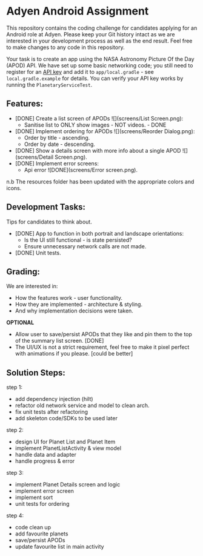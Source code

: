 # Adyen Android Assignment

This repository contains the coding challenge for candidates applying for an Android role at Adyen.
Please keep your Git history intact as we are interested in your development process as well as the end result.
Feel free to make changes to any code in this repository.

Your task is to create an app using the NASA Astronomy Picture Of the Day (APOD) API.
We have set up some basic networking code; you still need to register for an [API key](https://api.nasa.gov/) 
and add it to `app/local.gradle` - see `local.gradle.example` for details. 
You can verify your API key works by running the `PlanetaryServiceTest`.

## Features:
- [DONE] Create a list screen of APODs ![](screens/List Screen.png):
  * Sanitise list to ONLY show images - NOT videos. - DONE
- [DONE] Implement ordering for APODs ![](screens/Reorder Dialog.png): 
  * Order by title - ascending.
  * Order by date - descending.
- [DONE] Show a details screen with more info about a single APOD ![](screens/Detail Screen.png).
- [DONE] Implement error screens:
  * Api error ![DONE](screens/Error screen.png).

n.b The resources folder has been updated with the appropriate colors and icons.
  
## Development Tasks:
Tips for candidates to think about.

- [DONE] App to function in both portrait and landscape orientations:
   * Is the UI still functional - is state persisted?
   * Ensure unnecessary network calls are not made.
- [DONE] Unit tests.

## Grading:
We are interested in:
* How the features work - user functionality.
* How they are implemented - architecture & styling.
* And why implementation decisions were taken.

**OPTIONAL**
* Allow user to save/persist APODs that they like and pin them to the top of the summary list screen. [DONE]
* The UI/UX is not a strict requirement, feel free to make it pixel perfect with animations if you please. [could be better]

## Solution Steps:
step 1:
* add dependency injection (hilt)
* refactor old network service and model to clean arch.
* fix unit tests after refactoring
* add skeleton code/SDKs to be used later

step 2:
* design UI for Planet List and Planet Item
* implement PlanetListActivity & view model 
* handle data and adapter
* handle progress & error 

step 3:
* implement Planet Details screen and logic
* implement error screen 
* implement sort
* unit tests for ordering 

step 4:
* code clean up
* add favourite planets
* save/persist APODs
* update favourite list in main activity
